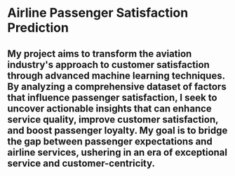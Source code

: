 # Airline Passenger Satisfaction Prediction

## My project aims to transform the aviation industry's approach to customer satisfaction through advanced machine learning techniques. By analyzing a comprehensive dataset of factors that influence passenger satisfaction, I seek to uncover actionable insights that can enhance service quality, improve customer satisfaction, and boost passenger loyalty. My goal is to bridge the gap between passenger expectations and airline services, ushering in an era of exceptional service and customer-centricity.

